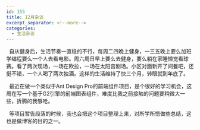 ```yaml
---
id: 155
title: 12月杂谈
excerpt_separator: <!--more-->
categories:
  - 生活杂谈
---
```

&nbsp; 自从健身后，生活节奏一直稳的不行，每周二四晚上健身，一三五晚上要么加班学编程要么一个人去看电影。周六周日早上要么去健身，要么躺在家睡懒觉看球赛。看了两次现场，一场在欧拉，一场在太阳宫剧场。小区对面新开了间餐吧，还挺不错，一个人喝了两次独酒。这样的生活维持了快三个月，转眼就到年底了。 &nbsp;

&nbsp; 最近在做一个类似于Ant Design Pro的前端组件项目，是个很好的学习机会，这周在写一个基于G2引擎的前端图表组件，难度比我之前接触的问题要稍微大一些，折腾的我够呛。

&nbsp; 等项目暂告段落的时候，我也会把这个项目整理上来，对所学所悟做些总结，这也是做博客的目的之一。

<!--more-->